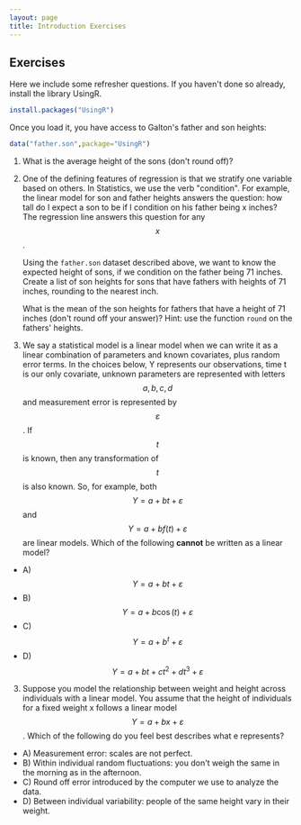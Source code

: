 ```yaml
---
layout: page
title: Introduction Exercises
---
```



## Exercises

Here we include some refresher questions. 
If you haven't done so already, install the library UsingR.


```r
install.packages("UsingR")
```

Once you load it, you have access to Galton's father and son heights:


```r
data("father.son",package="UsingR")
```
1. What is the average height of the sons (don't round off)?



2. One of the defining features of regression is that we stratify one variable based on others. In Statistics, we use the verb "condition". For example, the linear model for son and father heights answers the question: how tall do I expect a son to be if I condition on his father being x inches? The regression line answers this question for any $$x$$.

    Using the `father.son` dataset described above, we want to know the expected height of sons, if we condition on the father being 71 inches. Create a list of son heights for sons that have fathers with heights of 71 inches, rounding to the nearest inch.

    What is the mean of the son heights for fathers that have a height of 71 inches (don't round off your answer)? Hint: use the function `round` on the fathers' heights.


    
3. We say a statistical model is a linear model when we can write it as a linear combination of parameters and known covariates, plus random error terms. In the choices below, Y represents our observations, time t is our only covariate, unknown parameters are represented with letters $$a, b, c, d$$ and measurement error is represented by $$\varepsilon$$. If $$t$$ is known, then any transformation of $$t$$ is also known. So, for example, both $$Y=a+bt +\varepsilon$$ and $$Y=a+b f(t) + \varepsilon$$ are linear models. Which of the following **cannot** be written as a linear model?
  - A) $$Y = a + bt + \varepsilon$$
  - B) $$Y = a + b \cos(t) + \varepsilon$$
  - C) $$Y = a + b^t + \varepsilon$$
  - D) $$Y = a + b t + c t^2 + d t^3 + \varepsilon$$
  


3. Suppose you model the relationship between weight and height across individuals with a linear model. You assume that the height of individuals for a fixed weight x follows a linear model $$Y = a + b x + \varepsilon$$. Which of the following do you feel best describes what e represents?
  - A) Measurement error: scales are not perfect.
  - B) Within individual random fluctuations: you don't weigh the same in the morning as in the afternoon.
  - C) Round off error introduced by the computer we use to analyze the data.
  - D) Between individual variability: people of the same height vary in their weight.
  
  

